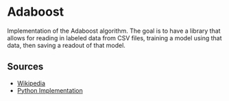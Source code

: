 # Adaboost
Implementation of the Adaboost algorithm. The goal is to have a library that allows for reading in labeled data from CSV files, training a model using that data, then saving a readout of that model. 

## Sources
- [Wikipedia](https://en.wikipedia.org/wiki/AdaBoost)
- [Python Implementation](https://medium.com/analytics-vidhya/implementing-an-adaboost-classifier-from-scratch-e30ef86e9f1b)
